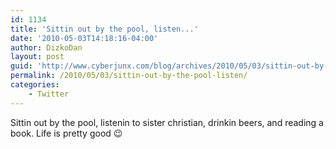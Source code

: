 ```yaml
---
id: 1134
title: 'Sittin out by the pool, listen...'
date: '2010-05-03T14:18:16-04:00'
author: DizkoDan
layout: post
guid: 'http://www.cyberjunx.com/blog/archives/2010/05/03/sittin-out-by-the-pool-listen/'
permalink: /2010/05/03/sittin-out-by-the-pool-listen/
categories:
    - Twitter
---
```


Sittin out by the pool, listenin to sister christian, drinkin beers, and reading a book. Life is pretty good 😉